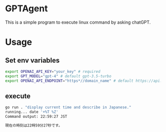 # GPTAgent

This is a simple program to execute linux command by asking chatGPT.


# Usage

## Set env variables

```sh
export OPENAI_API_KEY="your_key" # required
export GPT_MODEL="gpt-4" # default gpt-3.5-turbo
export OPENAI_API_ENDPOINT="https*//domain_name" # default https://api.openai.com/v1/chat/completions

```

## execute

```sh
go run . "display current time and describe in Japanese."
running... date '+%T %Z'
Command output: 22:59:27 JST

現在の時刻は22時59分27秒です。
```